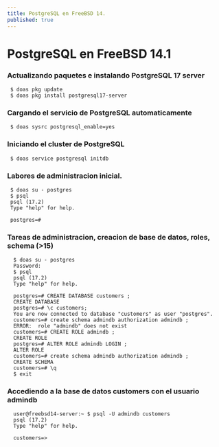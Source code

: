 ```yaml
---
title: PostgreSQL en FreeBSD 14.
published: true
---
```

# PostgreSQL en FreeBSD 14.1

### Actualizando paquetes e instalando PostgreSQL 17 server

 ```
  $ doas pkg update
  $ doas pkg install postgresql17-server
 ```

### Cargando el servicio de PostgreSQL automaticamente
 
  ```
   $ doas sysrc postgresql_enable=yes
  ```

### Iniciando el cluster de PostgreSQL
 

 ```
  $ doas service postgresql initdb 
 ```

### Labores de administracion inicial.

 ```
  $ doas su - postgres
  $ psql
  psql (17.2)
  Type "help" for help.

  postgres=#
```
### Tareas de administracion, creacion de base de datos, roles, schema (>15)

```
  $ doas su - postgres
  Password:
  $ psql 
  psql (17.2)
  Type "help" for help.

  postgres=# CREATE DATABASE customers ;
  CREATE DATABASE
  postgres=# \c customers;
  You are now connected to database "customers" as user "postgres".
  customers=# create schema admindb authorization admindb ;
  ERROR:  role "admindb" does not exist
  customers=# CREATE ROLE admindb ;
  CREATE ROLE
  postgres=# ALTER ROLE admindb LOGIN ;
  ALTER ROLE
  customers=# create schema admindb authorization admindb ;
  CREATE SCHEMA
  customers=# \q
  $ exit

```
### Accediendo a la base de datos customers con el usuario admindb

```
  user@freebsd14-server:~ $ psql -U admindb customers
  psql (17.2)
  Type "help" for help.

  customers=> 
 ```
